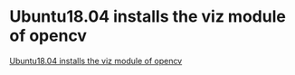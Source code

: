 # Ubuntu18.04 installs the viz module of opencv
[Ubuntu18.04 installs the viz module of opencv](https://aiwithcloud.com/2022/09/15/ubuntu18-04_installs_the_viz_module_of_opencv/)